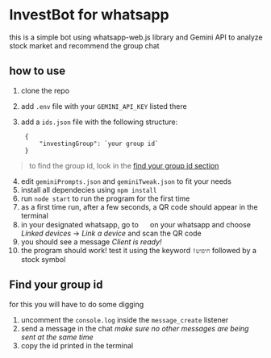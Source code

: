 # InvestBot for whatsapp
this is a simple bot using whatsapp-web.js library and Gemini API to analyze stock market and recommend the group chat

## how to use
1. clone the repo
2. add `.env` file with your `GEMINI_API_KEY` listed there
3. add a `ids.json` file with the following structure:

        {
            "investingGroup": `your group id`
        }

> to find the group id, look in the [find your group id section](#Find-your-group-id)

4. edit `geminiPrompts.json` and `geminiTweak.json` to fit your needs
5. install all dependecies using `npm install`
6. run `node start` to run the program for the first time
7. as a first time run, after a few seconds, a QR code should appear in the terminal
8. in your designated whatsapp, go to <img src="https://www.svgrepo.com/show/345223/three-dots-vertical.svg" height=15/> on your whatsapp and choose *Linked devices* → *Link a device* and scan the QR code
9. you should see a message *Client is ready!*
10. the program should work! test it using the keyword `!חיפוש` followed by a stock symbol


## Find your group id
for this you will have to do some digging
1. uncomment the `console.log` inside the `message_create` listener
2. send a message in the chat *make sure no other messages are being sent at the same time*
3. copy the id printed in the terminal